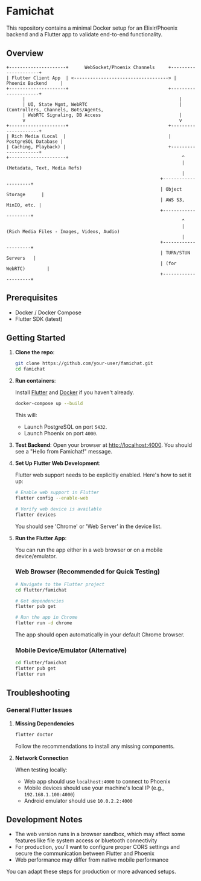 # Famichat

This repository contains a minimal Docker setup for an Elixir/Phoenix backend
and a Flutter app to validate end-to-end functionality.


## Overview
```
+---------------------+      WebSocket/Phoenix Channels     +---------------------+
| Flutter Client App  | <-----------------------------------> | Phoenix Backend     |
+---------------------+                                     +---------------------+
      |                                                         |
      | UI, State Mgmt, WebRTC                                  | (Controllers, Channels, Bots/Agents,       
      | WebRTC Signaling, DB Access                             |
      v                                                         v
+---------------------+                                     +---------------------+
| Rich Media (Local  |                                      | PostgreSQL Database |
| Caching, Playback) |                                      +---------------------+
+---------------------+                                          ^
                                                                 | (Metadata, Text, Media Refs)
                                                                 |
                                                         +---------------------+
                                                         | Object Storage      |
                                                         | AWS S3, MinIO, etc. |
                                                         +---------------------+
                                                                 ^
                                                                 | (Rich Media Files - Images, Videos, Audio)
                                                                 |
                                                         +---------------------+
                                                         | TURN/STUN Servers   |
                                                         | (for WebRTC)        |
                                                         +---------------------+

```
## Prerequisites

- Docker / Docker Compose
- Flutter SDK (latest)


## Getting Started

1. **Clone the repo**:
   ```bash
   git clone https://github.com/your-user/famichat.git
   cd famichat
   ```

2. **Run containers**:

   Install [Flutter](https://docs.flutter.dev/get-started/install) and [Docker](https://docs.docker.com/get-docker/) if you haven't already.

   ```bash
   docker-compose up --build
   ```
   This will:
   - Launch PostgreSQL on port `5432`.
   - Launch Phoenix on port `4000`.

3. **Test Backend**:
   Open your browser at [http://localhost:4000](http://localhost:4000).
   You should see a "Hello from Famichat!" message.

4. **Set Up Flutter Web Development**:
   
   Flutter web support needs to be explicitly enabled. Here's how to set it up:

   ```bash
   # Enable web support in Flutter
   flutter config --enable-web
   
   # Verify web device is available
   flutter devices
   ```
   
   You should see 'Chrome' or 'Web Server' in the device list.

5. **Run the Flutter App**:

   You can run the app either in a web browser or on a mobile device/emulator.

   ### Web Browser (Recommended for Quick Testing)
   ```bash
   # Navigate to the Flutter project
   cd flutter/famichat
   
   # Get dependencies
   flutter pub get
   
   # Run the app in Chrome
   flutter run -d chrome
   ```
   
   The app should open automatically in your default Chrome browser.
   
   ### Mobile Device/Emulator (Alternative)
   ```bash
   cd flutter/famichat
   flutter pub get
   flutter run
   ```

## Troubleshooting

### General Flutter Issues

1. **Missing Dependencies**
   ```bash
   flutter doctor
   ```
   Follow the recommendations to install any missing components.

2. **Network Connection**
   
   When testing locally:
   - Web app should use `localhost:4000` to connect to Phoenix
   - Mobile devices should use your machine's local IP (e.g., `192.168.1.100:4000`)
   - Android emulator should use `10.0.2.2:4000`

## Development Notes

- The web version runs in a browser sandbox, which may affect some features like file system access or bluetooth connectivity
- For production, you'll want to configure proper CORS settings and secure the communication between Flutter and Phoenix
- Web performance may differ from native mobile performance

You can adapt these steps for production or more advanced setups.
